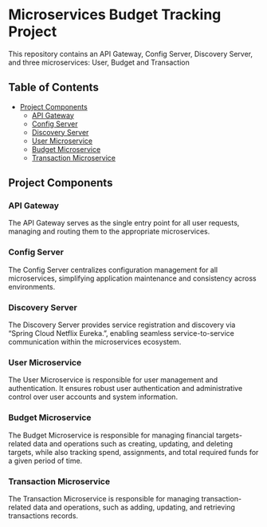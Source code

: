# Microservices Budget Tracking Project

This repository contains an API Gateway, Config Server, Discovery Server, and three microservices: User, Budget and Transaction

## Table of Contents

- [Project Components](#project-components)
    - [API Gateway](#api-gateway)
    - [Config Server](#config-server)
    - [Discovery Server](#discovery-server)
    - [User Microservice](#user-microservice)
    - [Budget Microservice](#budget-microservice)
    - [Transaction Microservice](#transaction-microservice)
  
## Project Components

### API Gateway

The API Gateway serves as the single entry point for all user requests, managing and routing them to the appropriate microservices.

### Config Server

The Config Server centralizes configuration management for all microservices, simplifying application maintenance and consistency across environments.

### Discovery Server

The Discovery Server provides service registration and discovery via “Spring Cloud Netflix Eureka.”, enabling seamless service-to-service communication within the microservices ecosystem.

### User Microservice

The User Microservice is responsible for user management and authentication. 
It ensures robust user authentication and administrative control over user accounts and system information.

### Budget Microservice

The Budget Microservice is responsible for managing
financial targets-related data and operations such as creating, 
updating, and deleting targets, while also tracking spend, 
assignments, and total required funds for a given period of time.

### Transaction Microservice

The Transaction Microservice is responsible for managing transaction-related data and operations, such as adding, updating, and retrieving transactions records.

